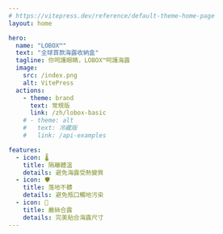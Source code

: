 ```yaml
---
# https://vitepress.dev/reference/default-theme-home-page
layout: home

hero:
  name: "LOBOX™"
  text: "全球首款海露收納盒"
  tagline: 你呵護眼睛，LOBOX™呵護海露
  image:
    src: /index.png
    alt: VitePress
  actions:
    - theme: brand
      text: 常規版
      link: /zh/lobox-basic
    # - theme: alt
    #   text: 冷藏版
    #   link: /api-examples

features:
  - icon: 🌡️
    title: 隔離體溫
    details: 避免海露受熱變質
  - icon: 🛡️
    title: 落地不髒
    details: 避免瓶口觸地污染​
  - icon: 📐
    title: 嚴絲合露
    details: 完美貼合海露尺寸
---
```


